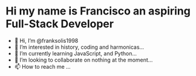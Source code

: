 <h1>Hi my name is Francisco an aspiring Full-Stack Developer</h1>


- 👋 Hi, I’m @franksolis1998
- 👀 I’m interested in history, coding and harmonicas...
- 🌱 I’m currently learning JavaScript, and Python...
- 💞️ I’m looking to collaborate on nothing at the moment...
- 📫 How to reach me ...

<!---
franksolis1998/franksolis1998 is a ✨ special ✨ repository because its `README.md` (this file) appears on your GitHub profile.
You can click the Preview link to take a look at your changes.
--->

